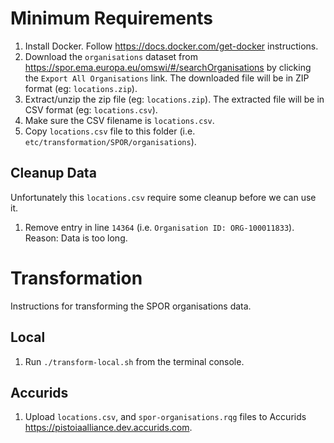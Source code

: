 # Minimum Requirements

1. Install Docker. Follow https://docs.docker.com/get-docker instructions.
1. Download the `organisations` dataset from https://spor.ema.europa.eu/omswi/#/searchOrganisations by clicking the `Export All Organisations` link. The downloaded file will be in ZIP format (eg: `locations.zip`).
1. Extract/unzip the zip file (eg: `locations.zip`). The extracted file will be in CSV format (eg: `locations.csv`).
1. Make sure the CSV filename is `locations.csv`.
1. Copy `locations.csv` file to this folder (i.e. `etc/transformation/SPOR/organisations`).

## Cleanup Data

Unfortunately this `locations.csv` require some cleanup before we can use it.

1. Remove entry in line `14364` (i.e. `Organisation ID: ORG-100011833`). Reason: Data is too long.

# Transformation

Instructions for transforming the SPOR organisations data.

## Local

1. Run `./transform-local.sh` from the terminal console.

## Accurids

1. Upload `locations.csv`, and `spor-organisations.rqg` files to Accurids https://pistoiaalliance.dev.accurids.com.
